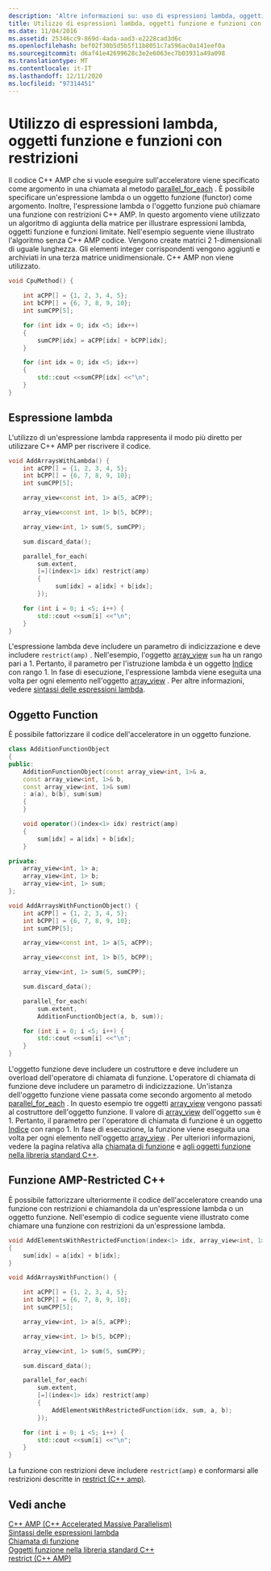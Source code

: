 ```yaml
---
description: 'Altre informazioni su: uso di espressioni lambda, oggetti funzione e funzioni con restrizioni'
title: Utilizzo di espressioni lambda, oggetti funzione e funzioni con restrizioni
ms.date: 11/04/2016
ms.assetid: 25346cc9-869d-4ada-aad3-e2228cad3d6c
ms.openlocfilehash: bef02f30b5d5b5f11b8051c7a596ac0a141eef0a
ms.sourcegitcommit: d6af41e42699628c3e2e6063ec7b03931a49a098
ms.translationtype: MT
ms.contentlocale: it-IT
ms.lasthandoff: 12/11/2020
ms.locfileid: "97314451"
---
```

# <a name="using-lambdas-function-objects-and-restricted-functions"></a>Utilizzo di espressioni lambda, oggetti funzione e funzioni con restrizioni

Il codice C++ AMP che si vuole eseguire sull'acceleratore viene specificato come argomento in una chiamata al metodo [parallel_for_each](reference/concurrency-namespace-functions-amp.md#parallel_for_each) . È possibile specificare un'espressione lambda o un oggetto funzione (functor) come argomento. Inoltre, l'espressione lambda o l'oggetto funzione può chiamare una funzione con restrizioni C++ AMP. In questo argomento viene utilizzato un algoritmo di aggiunta della matrice per illustrare espressioni lambda, oggetti funzione e funzioni limitate. Nell'esempio seguente viene illustrato l'algoritmo senza C++ AMP codice. Vengono create matrici 2 1-dimensionali di uguale lunghezza. Gli elementi integer corrispondenti vengono aggiunti e archiviati in una terza matrice unidimensionale. C++ AMP non viene utilizzato.

```cpp
void CpuMethod() {

    int aCPP[] = {1, 2, 3, 4, 5};
    int bCPP[] = {6, 7, 8, 9, 10};
    int sumCPP[5];

    for (int idx = 0; idx <5; idx++)
    {
        sumCPP[idx] = aCPP[idx] + bCPP[idx];
    }

    for (int idx = 0; idx <5; idx++)
    {
        std::cout <<sumCPP[idx] <<"\n";
    }
}
```

## <a name="lambda-expression"></a>Espressione lambda

L'utilizzo di un'espressione lambda rappresenta il modo più diretto per utilizzare C++ AMP per riscrivere il codice.

```cpp
void AddArraysWithLambda() {
    int aCPP[] = {1, 2, 3, 4, 5};
    int bCPP[] = {6, 7, 8, 9, 10};
    int sumCPP[5];

    array_view<const int, 1> a(5, aCPP);

    array_view<const int, 1> b(5, bCPP);

    array_view<int, 1> sum(5, sumCPP);

    sum.discard_data();

    parallel_for_each(
        sum.extent,
        [=](index<1> idx) restrict(amp)
        {
             sum[idx] = a[idx] + b[idx];
        });

    for (int i = 0; i <5; i++) {
        std::cout <<sum[i] <<"\n";
    }
}
```

L'espressione lambda deve includere un parametro di indicizzazione e deve includere `restrict(amp)` . Nell'esempio, l'oggetto [array_view](../../parallel/amp/reference/array-view-class.md) `sum` ha un rango pari a 1. Pertanto, il parametro per l'istruzione lambda è un oggetto [Indice](../../parallel/amp/reference/index-class.md) con rango 1. In fase di esecuzione, l'espressione lambda viene eseguita una volta per ogni elemento nell'oggetto [array_view](../../parallel/amp/reference/array-view-class.md) . Per altre informazioni, vedere [sintassi delle espressioni lambda](../../cpp/lambda-expression-syntax.md).

## <a name="function-object"></a>Oggetto Function

È possibile fattorizzare il codice dell'acceleratore in un oggetto funzione.

```cpp
class AdditionFunctionObject
{
public:
    AdditionFunctionObject(const array_view<int, 1>& a,
    const array_view<int, 1>& b,
    const array_view<int, 1>& sum)
    : a(a), b(b), sum(sum)
    {
    }

    void operator()(index<1> idx) restrict(amp)
    {
        sum[idx] = a[idx] + b[idx];
    }

private:
    array_view<int, 1> a;
    array_view<int, 1> b;
    array_view<int, 1> sum;
};

void AddArraysWithFunctionObject() {
    int aCPP[] = {1, 2, 3, 4, 5};
    int bCPP[] = {6, 7, 8, 9, 10};
    int sumCPP[5];

    array_view<const int, 1> a(5, aCPP);

    array_view<const int, 1> b(5, bCPP);

    array_view<int, 1> sum(5, sumCPP);

    sum.discard_data();

    parallel_for_each(
        sum.extent,
        AdditionFunctionObject(a, b, sum));

    for (int i = 0; i <5; i++) {
        std::cout <<sum[i] <<"\n";
    }
}
```

L'oggetto funzione deve includere un costruttore e deve includere un overload dell'operatore di chiamata di funzione. L'operatore di chiamata di funzione deve includere un parametro di indicizzazione. Un'istanza dell'oggetto funzione viene passata come secondo argomento al metodo [parallel_for_each](reference/concurrency-namespace-functions-amp.md#parallel_for_each) . In questo esempio tre oggetti [array_view](../../parallel/amp/reference/array-view-class.md) vengono passati al costruttore dell'oggetto funzione. Il valore di [array_view](../../parallel/amp/reference/array-view-class.md) dell'oggetto `sum` è 1. Pertanto, il parametro per l'operatore di chiamata di funzione è un oggetto [Indice](../../parallel/amp/reference/index-class.md) con rango 1. In fase di esecuzione, la funzione viene eseguita una volta per ogni elemento nell'oggetto [array_view](../../parallel/amp/reference/array-view-class.md) . Per ulteriori informazioni, vedere la pagina relativa alla [chiamata di funzione](../../cpp/function-call-cpp.md) e [agli oggetti funzione nella libreria standard C++](../../standard-library/function-objects-in-the-stl.md).

## <a name="c-amp-restricted-function"></a>Funzione AMP-Restricted C++

È possibile fattorizzare ulteriormente il codice dell'acceleratore creando una funzione con restrizioni e chiamandola da un'espressione lambda o un oggetto funzione. Nell'esempio di codice seguente viene illustrato come chiamare una funzione con restrizioni da un'espressione lambda.

```cpp
void AddElementsWithRestrictedFunction(index<1> idx, array_view<int, 1> sum, array_view<int, 1> a, array_view<int, 1> b) restrict(amp)
{
    sum[idx] = a[idx] + b[idx];
}

void AddArraysWithFunction() {

    int aCPP[] = {1, 2, 3, 4, 5};
    int bCPP[] = {6, 7, 8, 9, 10};
    int sumCPP[5];

    array_view<int, 1> a(5, aCPP);

    array_view<int, 1> b(5, bCPP);

    array_view<int, 1> sum(5, sumCPP);

    sum.discard_data();

    parallel_for_each(
        sum.extent,
        [=](index<1> idx) restrict(amp)
        {
            AddElementsWithRestrictedFunction(idx, sum, a, b);
        });

    for (int i = 0; i <5; i++) {
        std::cout <<sum[i] <<"\n";
    }
}
```

La funzione con restrizioni deve includere `restrict(amp)` e conformarsi alle restrizioni descritte in [restrict (C++ amp)](../../cpp/restrict-cpp-amp.md).

## <a name="see-also"></a>Vedi anche

[C++ AMP (C++ Accelerated Massive Parallelism)](../../parallel/amp/cpp-amp-cpp-accelerated-massive-parallelism.md)<br/>
[Sintassi delle espressioni lambda](../../cpp/lambda-expression-syntax.md)<br/>
[Chiamata di funzione](../../cpp/function-call-cpp.md)<br/>
[Oggetti funzione nella libreria standard C++](../../standard-library/function-objects-in-the-stl.md)<br/>
[restrict (C++ AMP)](../../cpp/restrict-cpp-amp.md)
